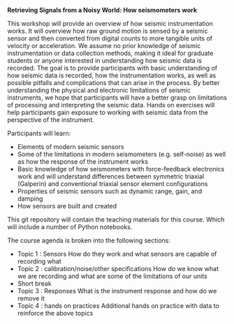 **Retrieving Signals from a Noisy World: How seismometers work**

This workshop will provide an overview of how seismic instrumentation works. It will overview how raw ground motion is sensed by a seismic sensor and then converted from digital counts to more tangible units of velocity or acceleration. We assume no prior knowledge of seismic instrumentation or data collection methods, making it ideal for graduate students or anyone interested in understanding how seismic data is recorded. The goal is to provide participants with basic understanding of how seismic data is recorded, how the instrumentation works, as well as possible pitfalls and complications that can arise in the process. By better understanding the physical and electronic limitations of seismic instruments, we hope that participants will have a better grasp on limitations of processing and interpreting the seismic data. Hands on exercises will help participants gain exposure to working with seismic data from the perspective of the instrument. 

Participants will learn:
- Elements of modern seismic sensors
- Some of the limitations in modern seismometers (e.g. self-noise) as well as how the response of the instrument works
- Basic knowledge of how seismometers with force-feedback electronics work and will understand differences between symmetric triaxial (Galperin) and conventional triaxial sensor element configurations
- Properties of seismic sensors such as dynamic range, gain, and damping
- How sensors are built and created

This git repository will contain the teaching materials for this course. Which will include a number of Python notebooks. 

The course agenda is broken into the following sections:

- Topic 1 : Sensors 
  How do they work and what sensors are capable of recording what
- Topic 2 : calibration/noise/other specifications
  How do we know what we are recording and what are some of the limitations of our units
- Short break
- Topic 3 : Responses
  What is the instrument response and how do we remove it
- Topic 4 : hands on practices
  Additional hands on practice with data to reinforce the above topics


